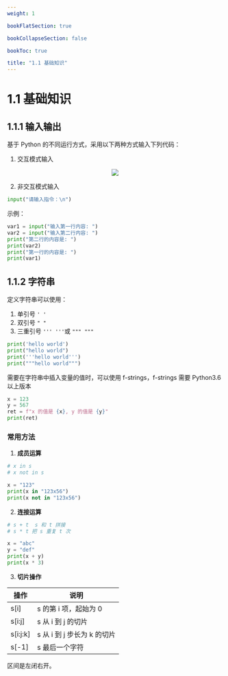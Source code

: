 ```yaml
---
weight: 1

bookFlatSection: true

bookCollapseSection: false

bookToc: true

title: "1.1 基础知识"
---
```


# 1.1 基础知识

## 1.1.1 输入输出

基于 Python 的不同运行方式，采用以下两种方式输入下列代码：

1. 交互模式输入

<div align="center"><img src="https://cdn.xiaobinqt.cn/xiaobinqt.io/20230729/224392eaa7024dc2909aed57b2cc1fca.png" width=  /></div>

2. 非交互模式输入

```python
input("请输入指令：\n")
```

示例：

```python
var1 = input("输入第一行内容: ")
var2 = input("输入第二行内容: ")
print("第二行的内容是: ")
print(var2)
print("第一行的内容是: ")
print(var1)
```

## 1.1.2 字符串

定义字符串可以使用：

1. 单引号 `' '`
2. 双引号 `" "`
3. 三重引号 `''' '''`或 `""" """`

```python
print('hello world')
print("hello world")
print('''hello world''')
print("""hello world""")

```

需要在字符串中插入变量的值时，可以使用 f-strings，f-strings 需要 Python3.6 以上版本

```python
x = 123
y = 567
ret = f"x 的值是 {x}, y 的值是 {y}"
print(ret)
```

### 常用方法

1. **成员运算**

```python
# x in s
# x not in s

x = "123"
print(x in "123x56")
print(x not in "123x56")
```

2. **连接运算**

```python
# s + t  s 和 t 拼接
# s * t 把 s 重复 t 次

x = "abc"
y = "def"
print(x + y)
print(x * 3)
```

3. **切片操作**

| 操作       | 说明                  |
|----------|---------------------|
| s[i]     | s 的第 i 项，起始为 0      |
| s[i:j]   | s 从 i 到 j 的切片       |
| s[i:j:k] | s 从 i 到 j 步长为 k 的切片 |
| s[-1]    | s 最后一个字符            |

区间是左闭右开。







